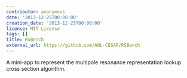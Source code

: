```yaml
---
contributor: anonymous
date: '2013-12-25T00:00:00'
creation_date: '2013-12-25T00:00:00'
license: MIT License
tags: []
title: RSBench
external_url: https://github.com/ANL-CESAR/RSBench
---
```


A mini-app to represent the multipole resonance representation lookup cross section algorithm.

